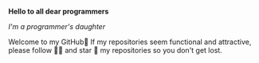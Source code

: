 **Hello to all dear programmers** 



*I'm a programmer's daughter*

Welcome to my GitHub💙
If my repositories seem functional and attractive,
please follow 🙌🏻 and star 🌟 my repositories so you don't get lost.
